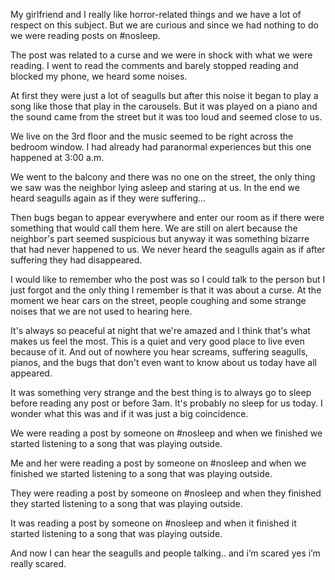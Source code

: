 

My girlfriend and I really like horror-related things and we have a lot of respect on this subject. 
But we are curious and since we had nothing to do we were reading posts on #nosleep. 

The post was related to a curse and we were in shock with what we were reading. 
I went to read the comments and barely stopped reading and blocked my phone, we heard some noises. 

At first they were just a lot of seagulls but after this noise it began to play a song like those that play in the carousels. 
But it was played on a piano and the sound came from the street but it was too loud and seemed close to us. 

We live on the 3rd floor and the music seemed to be right across the bedroom window. 
I had already had paranormal experiences but this one happened at 3:00 a.m. 

We went to the balcony and there was no one on the street, the only thing we saw was the neighbor lying asleep and staring at us. 
In the end we heard seagulls again as if they were suffering... 

Then bugs began to appear everywhere and enter our room as if there were something that would call them here. We are still on alert because the neighbor's part seemed suspicious but anyway it was something bizarre that had never happened to us. We never heard the seagulls again as if after suffering they had disappeared. 

I would like to remember who the post was so I could talk to the person but I just forgot and the only thing I remember is that it was about a curse. At the moment we hear cars on the street, people coughing and some strange noises that we are not used to hearing here. 

It's always so peaceful at night that we're amazed and I think that's what makes us feel the most. This is a quiet and very good place to live even because of it. And out of nowhere you hear screams, suffering seagulls, pianos, and the bugs that don't even want to know about us today have all appeared. 

It was something very strange and the best thing is to always go to sleep before reading any post or before 3am. It's probably no sleep for us today. I wonder what this was and if it was just a big coincidence.

We were reading a post by someone on #nosleep and when we finished we started listening to a song that was playing outside.

Me and her were reading a post by someone on #nosleep and when we finished we started listening to a song that was playing outside.

They were reading a post by someone on #nosleep and when they finished they started listening to a song that was playing outside.

It was reading a post by someone on #nosleep and when it finished it started listening to a song that was playing outside.

And now I can hear the seagulls and people talking.. and i’m scared yes i’m really scared.